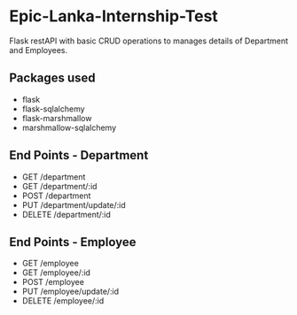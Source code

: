 # Epic-Lanka-Internship-Test
Flask restAPI with basic CRUD operations to manages details of Department and Employees.

## Packages used
* flask 
* flask-sqlalchemy
* flask-marshmallow 
* marshmallow-sqlalchemy 

## End Points - Department
* GET /department
* GET /department/:id
* POST /department
* PUT /department/update/:id
* DELETE /department/:id

## End Points - Employee
* GET /employee
* GET /employee/:id
* POST /employee
* PUT /employee/update/:id
* DELETE /employee/:id
